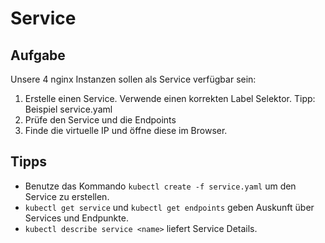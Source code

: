# Service

## Aufgabe

Unsere 4 nginx Instanzen sollen als Service verfügbar sein:

1. Erstelle einen Service. Verwende einen korrekten Label Selektor. Tipp: Beispiel service.yaml
2. Prüfe den Service und die Endpoints
3. Finde die virtuelle IP und öffne diese im Browser.


## Tipps

* Benutze das Kommando `kubectl create -f service.yaml` um den Service zu erstellen.
* `kubectl get service` und `kubectl get endpoints` geben Auskunft über Services und Endpunkte.
* `kubectl describe service <name>` liefert Service Details.
